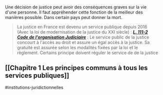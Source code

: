 Une décision de justice peut avoir des conséquences graves sur la vie d'une personne. Il faut appréhender cette fonction de la meilleur des manières possible. Dans certain pays peut donner la mort.
> La justice en France est devenu un service publique depuis 2016 (Avec la loi de modernisation de la justice du XXI siècle) : 
> ***[L. 111-2 Code de l'organisation Judiciaire](https://www.legifrance.gouv.fr/codes/article_lc/LEGIARTI000033458652#:~:text=Le%20service%20public%20de%20la,la%20loi%20et%20le%20r%C3%A8glement.)*** : Le service public de la justice concourt à l'accès au droit et assure un égal accès à la justice.
> Sa gratuité est assurée selon les modalités fixées par la loi et le règlement.
Certains principe doivent réguler le service de de la justice

## [[Chapitre 1 Les principes communs à tous les services publiques]]


#institutions-juridictionnelles 